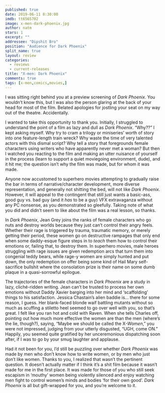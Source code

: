 ```yaml
---
published: true
date: 2019-06-11 8:30:00
imdb: tt6565702
image: x-men-dark-phoenix.jpg
author: natm
stars: 1
excerpt: ""
addressee: "Dipshit Bro"
position: "Audience for Dark Phoenix"
split_name: true
layout: review
categories: 
  - reviews
  - current-releases
title: "X-men: Dark Phoenix"
comments: true
tags: [x-men,comics,movies,]
---
```

I was sitting right behind you at a preview screening of _Dark Phoenix_. You wouldn’t know this, but I was also the person glaring at the back of your head for most of the film. Belated apologies for jostling your seat on my way out of the theatre. Accidentally.

I wanted to take this opportunity to thank you. Initially, I struggled to understand the point of a film as lazy and dull as _Dark Phoenix_. “Why??” I kept asking myself. Why try to cram a trilogy or miniseries’ worth of story into one feature-length train wreck? Why waste the time of very talented actors with this dismal script? Why tell a story that foregrounds female characters using writers who have apparently never met a woman? But then I watched you reacting to the film and making an utter nuisance of yourself in the process (learn to support a quiet moviegoing environment, dude), and it hit me; the question isn’t why the film was made, but for whom it was made.

 Anyone now accustomed to superhero movies attempting to gradually raise the bar in terms of narrative/character development, more diverse representation, and generally not shitting the bed, will not like _Dark Phoenix_. However, it will appeal to the contingent that still just wants a basic-ass, good guy vs. bad guy (and it _has_ to be a guy) VFX extravaganza without any PC nonsense, as you demonstrated so gleefully. Taking note of what you did and didn’t seem to like about the film was a real lesson, so thanks. 

In _Dark Phoenix_, Jean Grey joins the ranks of female characters who go nuts and destroy worlds because they just can’t control their angry feels. Whether their rage is triggered by trauma, traumatic memory, or merely getting their period, these women go on destructive rampages that only end when some daddy-esque figure steps in to _teach_ them how to control their emotions or, failing that, to destroy them. In superhero movies, male heroes struggling with rage issues are given redemption arcs that turn them into congenial teddy bears, while rage-y women are simply hunted and put down, the only redemption on offer being some kind of Hail Mary self-sacrifice bullshit where the consolation prize is their name on some dumb plaque in a quasi-sorrowful epilogue. 

The trajectories of the female characters in _Dark Phoenix_ are a study in lazy, cliché-ridden writing. Jean can’t be trusted to process her own emotions without Daddy Xavier barging into her mind and ‘scaffolding’ things to his satisfaction. Jessica Chastain’s alien baddie is… there for some reason, I guess. Her blank-faced blonde waif battling mutants without so much as scuffing a stiletto heel seemed to go over well with you, so that’s great. I felt like you ran hot and cold with Raven. When she tells Charles off, pointing out how much more effective the women are than the men (where’s the lie, though?), saying, “Maybe we should be called the X-_Women_,” you were not impressed, judging from your utterly disgusted, “UGH, come ON.” Happily, you seemed quite gratified by her unceremonious dispatching soon after, if I was to go by your smug laughter and applause. 

Had it not been for you, I’d still be puzzling over whether _Dark Phoenix_ was made by men who don’t know how to write women, or by men who just don’t like women. Thanks to you, I realized that wasn’t the pertinent question. It doesn’t actually matter if I think it’s a shit film because it wasn’t made for me in the first place. It was made for those of you who still seek escapism in ‘mouthy’ women being violently silenced and enjoy watching men fight to control women’s minds and bodies ‘for their own good’. _Dark Phoenix_ is all but gift-wrapped for you, and you’re welcome to it.